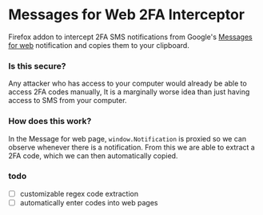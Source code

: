# Messages for Web 2FA Interceptor
Firefox addon to intercept 2FA SMS notifications from Google's [Messages for web](https://messages.google.com) notification and copies them to your clipboard.

### Is this secure?
Any attacker who has access to your computer would already be able to access 2FA codes manually,
It is a marginally worse idea than just having access to SMS from your computer.
### How does this work?

In the Message for web page, `window.Notification` is proxied so we can observe whenever there is a notification. From this we are able to extract a 2FA code, which we can then automatically copied.

### todo
 - [ ] customizable regex code extraction
 - [ ] automatically enter codes into web pages